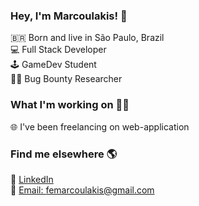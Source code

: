 ### Hey, I'm Marcoulakis! 👋

🇧🇷 Born and live in São Paulo, Brazil <br>
💻 Full Stack Developer <br>
🕹️ GameDev Student <br>
👩‍💻 Bug Bounty Researcher

### What I'm working on 👨‍💻

🌐 I've been freelancing on web-application<br>

### Find me elsewhere 🌎

💼 [LinkedIn](https://www.linkedin.com/in/lucasmontano/) <br>
📧 [Email: femarcoulakis@gmail.com](mailto:femarcoulakis@gmail.com) 
